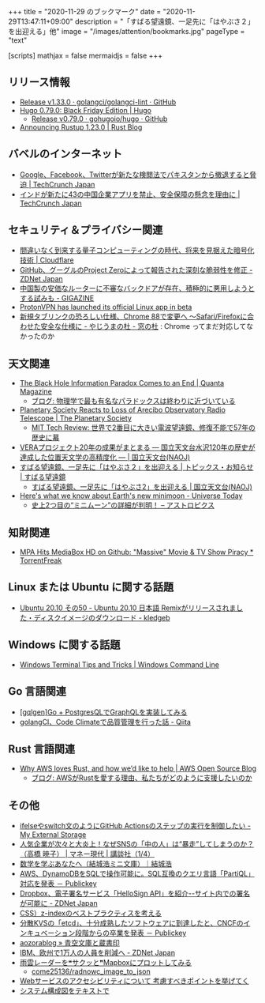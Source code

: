 +++
title = "2020-11-29 のブックマーク"
date =  "2020-11-29T13:47:11+09:00"
description = "「すばる望遠鏡、一足先に「はやぶさ２」を出迎える」他"
image = "/images/attention/bookmarks.jpg"
pageType = "text"

[scripts]
  mathjax = false
  mermaidjs = false
+++

## リリース情報

- [Release v1.33.0 · golangci/golangci-lint · GitHub](https://github.com/golangci/golangci-lint/releases/tag/v1.33.0)
- [Hugo 0.79.0: Black Friday Edition | Hugo](https://gohugo.io/news/0.79.0-relnotes/)
    - [Release v0.79.0 · gohugoio/hugo · GitHub](https://github.com/gohugoio/hugo/releases/tag/v0.79.0)
- [Announcing Rustup 1.23.0 | Rust Blog](https://blog.rust-lang.org/2020/11/27/Rustup-1.23.0.html)

## バベルのインターネット

- [Google、Facebook、Twitterが新たな検閲法でパキスタンから撤退すると脅迫  |  TechCrunch Japan](https://jp.techcrunch.com/2020/11/21/https-techcrunch-com-2020-11-20-google-facebook-and-twitter-threaten-to-leave-pakistan-over-censorship-law/)
- [インドが新たに43の中国企業アプリを禁止、安全保障の懸念を理由に  |  TechCrunch Japan](https://jp.techcrunch.com/2020/11/25/2020-11-24-india-bans-another-43-chinese-apps/)

## セキュリティ＆プライバシー関連

- [間違いなく到来する量子コンピューティングの時代、将来を見据えた暗号化技術 | Cloudflare](https://www.cloudflare.com/ja-jp/insights-quantum-computing/)
- [GitHub、グーグルのProject Zeroによって報告された深刻な脆弱性を修正 - ZDNet Japan](https://japan.zdnet.com/article/35162828/)
- [中国製の安価なルーターに不審なバックドアが存在、積極的に悪用しようとする試みも - GIGAZINE](https://gigazine.net/news/20201124-walmart-jetstream-router-backdoor/)
- [ProtonVPN has launched its official Linux app in beta](https://protonvpn.com/blog/linux-vpn-cli-beta/)
- [新規タブリンクの恐ろしい仕様、Chrome 88で変更へ ～Safari/Firefoxに合わせた安全な仕様に - やじうまの杜 - 窓の杜](https://forest.watch.impress.co.jp/docs/serial/yajiuma/1291549.html) : Chrome ってまだ対応してなかったのか

## 天文関連

- [The Black Hole Information Paradox Comes to an End | Quanta Magazine](https://www.quantamagazine.org/the-black-hole-information-paradox-comes-to-an-end-20201029/)
    - [ブログ: 物理学で最も有名なパラドックスは終わりに近づいている](https://okuranagaimo.blogspot.com/2020/11/blog-post_23.html)
- [Planetary Society Reacts to Loss of Arecibo Observatory Radio Telescope | The Planetary Society](https://www.planetary.org/articles/planetary-society-arecibo-reaction)
    - [MIT Tech Review: 世界で2番目に大きい電波望遠鏡、修復不能で57年の歴史に幕](https://www.technologyreview.jp/s/225902/the-second-largest-radio-telescope-in-the-world-is-shutting-down/)
- [VERAプロジェクト20年の成果がまとまる — 国立天文台水沢120年の歴史が達成した位置天文学の高精度化 — | 国立天文台(NAOJ)](https://www.nao.ac.jp/news/science/2020/20201126-mizusawa.html)
- [すばる望遠鏡、一足先に「はやぶさ２」を出迎える | トピックス・お知らせ | すばる望遠鏡](https://subarutelescope.org/jp/news/topics/2020/11/25/2913.html)
    - [すばる望遠鏡、一足先に「はやぶさ2」を出迎える | 国立天文台(NAOJ)](https://www.nao.ac.jp/news/topics/2020/20201126-subaru.html)
- [Here's what we know about Earth's new minimoon - Universe Today](https://www.universetoday.com/148911/heres-what-we-know-about-earths-new-minimoon/)
    - [史上2つ目の“ミニムーン”の詳細が判明！ – アストロピクス](https://astropics.bookbright.co.jp/minimoon-2020-cd3)

## 知財関連

- [MPA Hits MediaBox HD on Github: "Massive" Movie & TV Show Piracy * TorrentFreak](https://torrentfreak.com/mpa-hits-mediabox-hd-on-github-massive-movie-tv-show-piracy-201128/)

## Linux または Ubuntu に関する話題

- [Ubuntu 20.10 その50 - Ubuntu 20.10 日本語 Remixがリリースされました・ディスクイメージのダウンロード - kledgeb](https://kledgeb.blogspot.com/2020/11/ubuntu-2010-50-ubuntu-2010-remix.html)

## Windows に関する話題

- [Windows Terminal Tips and Tricks | Windows Command Line](https://devblogs.microsoft.com/commandline/windows-terminal-tips-and-tricks/)

## Go 言語関連

- [[gqlgen]Go + PostgresQLでGraphQLを実装してみる](https://zenn.dev/iris_ohyaman/articles/73d4472a3e2f94c55664)
- [golangCI、Code Climateで品質管理を行った話 - Qiita](https://qiita.com/KIMSeongJoo/items/6f9481196478e83666c2)

## Rust 言語関連

- [Why AWS loves Rust, and how we’d like to help | AWS Open Source Blog](https://aws.amazon.com/jp/blogs/opensource/why-aws-loves-rust-and-how-wed-like-to-help/)
    - [ブログ: AWSがRustを愛する理由、私たちがどのように支援したいのか](https://okuranagaimo.blogspot.com/2020/11/awsrust.html)

## その他

- [ifelseやswitch文のようにGitHub Actionsのステップの実行を制御したい - My External Storage](https://budougumi0617.github.io/2020/11/21/execute_steps_with_iflese_in_github_actions/)
- [人気企業が次々と大炎上！なぜSNSの「中の人」は“暴走”してしまうのか？（高橋 暁子） | マネー現代 | 講談社（1/4）](https://gendai.ismedia.jp/articles/-/77453)
- [数学を学ぶあなたへ（結城浩ミニ文庫）｜結城浩](https://mm.hyuki.net/n/n00bf973ae131)
- [AWS、DynamoDBをSQLで操作可能に。SQL互換のクエリ言語「PartiQL」対応を発表 － Publickey](https://www.publickey1.jp/blog/20/awsdynamodbsqlsqlpartiql.html)
- [Dropbox、電子署名サービス「HelloSign API」を紹介--サイト内での署名が可能に - ZDNet Japan](https://japan.zdnet.com/article/35162837/)
- [CSS）z-indexのベストプラクティスを考える](https://zenn.dev/catnose99/articles/2f1be29dd203c10dff01)
- [分散KVSの「etcd」、十分成熟したソフトウェアに到達したと、CNCFのインキュベーション段階からの卒業を発表 － Publickey](https://www.publickey1.jp/blog/20/kvsetcdcncf.html)
- [aozorablog » 青空文庫と蔵書印](https://www.aozora.gr.jp/aozorablog/?p=4560)
- [IBM、欧州で1万人の人員を削減へ - ZDNet Japan](https://japan.zdnet.com/article/35162944/)
- [雨雲レーダーを❝サクッと❞Mapboxにプロットしてみる](https://zenn.dev/come25136/articles/c31740d7e59f40e14e1d)
    - [come25136/radnowc_image_to_json](https://github.com/come25136/radnowc_image_to_json)
- [Webサービスのアクセシビリティについて 考慮すべきポイントを挙げてく](https://zenn.dev/catnose99/scraps/8dd52a640e440ce1e265)
- [システム構成図をテキストで](https://zenn.dev/skksky_tech/articles/20201128_drawthenet)
